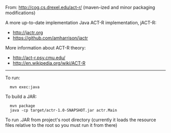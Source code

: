 From: http://cog.cs.drexel.edu/act-r/ (maven-ized and minor packaging modifications)

A more up-to-date implementation Java ACT-R implementation, jACT-R:
 * http://jactr.org 
 * https://github.com/amharrison/jactr
 
More information about ACT-R theory:
 * http://act-r.psy.cmu.edu/
 * http://en.wikipedia.org/wiki/ACT-R

----

To run:
```
  mvn exec:java
```
  
To build a JAR:
```
  mvn package
  java -cp target/actr-1.0-SNAPSHOT.jar actr.Main
```

To run .JAR from project's root directory (currently it loads the resource files relative to the root so you must run it from there)
